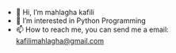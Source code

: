 - 👋 Hi, I’m mahlagha kafili
- 👀 I’m interested in Python Programming
- 📫 How to reach me, you can send me a email: kafilimahlagha@gmail.com
<!---
mahlaghakafili/mahlaghakafili is a ✨ special ✨ repository because its `README.md` (this file) appears on your GitHub profile.
You can click the Preview link to take a look at your changes.
--->
